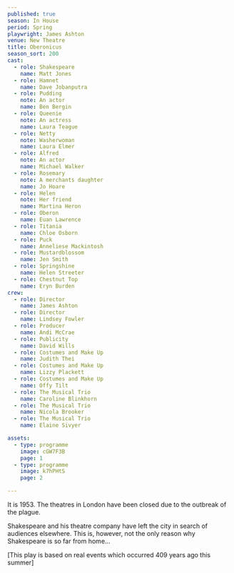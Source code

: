 ```yaml
---
published: true
season: In House
period: Spring
playwright: James Ashton
venue: New Theatre
title: Oberonicus
season_sort: 200
cast:
  - role: Shakespeare
    name: Matt Jones
  - role: Hamnet
    name: Dave Jobanputra
  - role: Pudding
    note: An actor
    name: Ben Bergin
  - role: Queenie
    note: An actress
    name: Laura Teague
  - role: Netty
    note: Washerwoman
    name: Laura Elmer
  - role: Alfred
    note: An actor
    name: Michael Walker
  - role: Rosemary
    note: A merchants daughter
    name: Jo Hoare
  - role: Helen
    note: Her friend
    name: Martina Heron
  - role: Oberon
    name: Euan Lawrence
  - role: Titania
    name: Chloe Osborn
  - role: Puck
    name: Anneliese Mackintosh
  - role: Mustardblossom
    name: Jen Smith
  - role: Springshine
    name: Helen Streeter
  - role: Chestnut Top
    name: Eryn Burden
crew:
  - role: Director
    name: James Ashton
  - role: Director
    name: Lindsey Fowler
  - role: Producer
    name: Andi McCrae
  - role: Publicity
    name: David Wills
  - role: Costumes and Make Up
    name: Judith Thei
  - role: Costumes and Make Up
    name: Lizzy Plackett
  - role: Costumes and Make Up
    name: Offy Tilt
  - role: The Musical Trio
    name: Caroline Blinkhorn
  - role: The Musical Trio
    name: Nicola Brooker
  - role: The Musical Trio
    name: Elaine Sivyer

assets:
  - type: programme
    image: cGW7F3B
    page: 1
  - type: programme
    image: k7hPHtS
    page: 2

---
```


It is 1953. The theatres in London have been closed due to the outbreak of the plague.

Shakespeare and his theatre company have left the city in search of audiences elsewhere. This is, however, not the only reason why Shakespeare is so far from home...

[This play is based on real events which occurred 409 years ago this summer]
